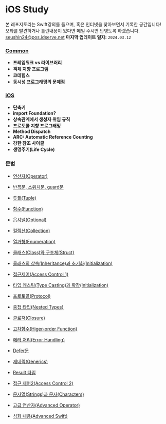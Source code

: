 # iOS Study
본 레포지토리는 Swift강의를 들으며, 혹은 인터넷을 찾아보면서 기록한 공간입니다!   
오타를 발견하거나 틀린내용이 있다면 메일 주시면 반영토록 하겠습니다. <seushin24@pos.idserve.net>
**마지막 업데이트 일자:** <code>2024.03.12</code>

### [Common](./Common)
- **프레임워크 vs 라이브러리**
- **객체 지향 프로그램**
- **코데힙스**
- **동시성 프로그래밍의 문제점**

### [iOS](./iOS)
- **단축키**
- **import Foundation?**
- **상속관계에서 생성자 위임 규칙**
- **프로토콜 지향 프로그래밍**
- **Method Dispatch**
- **ARC: Automatic Reference Counting**
- **강한 참조 사이클**
- **생명주기(Life Cycle)**

### 문법

- [연산자(Operator)](./Operator)

- [반복문, 스위치문, guard문](./Loop_Switch_Guard)

- [튜플(Tuple)](./Tuple)

- [함수(Function)](./Function)

- [옵셔널(Optional)](./Optional)

- [컬렉션(Collection)](./Collection)

- [열거형(Enumeration)](./Enumeration)

- [클래스(Class)와 구조체(Struct)](./Class&Struct)

- [클래스의 상속(Inheritance)과 초기화(Initialization)](./Inheritance&Initialization)

- [접근제어(Access Control 1)](./AccessControl1)

- [타입 캐스팅(Type Casting)과 확장(Initialization)](./TypeCasting&Extension)

- [프로토콜(Protocol)](./Protocol)

- [중첩 타입(Nested Types)](./NestedTypes)

- [클로저(Closure)](./Closure)

- [고차함수(Higer-order Function)](./Higer-orderFunction)

- [에러 처리(Error Handling)](./ErrorHandling)

- [Defer문](./Defer)

- [제네릭(Generics)](./Generics)

- [Result 타입](./Result)

- [접근 제어2(Access Control 2)](./AccessControl2)

- [문자열(Strings)과 문자(Characters)](./Strings&Characters)

- [고급 연산자(Advanced Operator)](./AdvancedOperator)

- [심화 내용(Advanced Swift)](./AdvancedSwift)